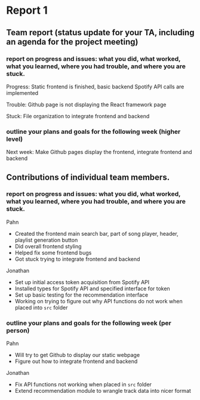 # Report 1

## Team report (status update for your TA, including an agenda for the project meeting)

### report on progress and issues: what you did, what worked, what you learned, where you had trouble, and where you are stuck.

Progress: Static frontend is finished, basic backend Spotify API calls are implemented

Trouble: Github page is not displaying the React framework page

Stuck: File organization to integrate frontend and backend

### outline your plans and goals for the following week (higher level)

Next week: Make Github pages display the frontend, integrate frontend and backend

## Contributions of individual team members.

### report on progress and issues: what you did, what worked, what you learned, where you had trouble, and where you are stuck.

Pahn
 * Created the frontend main search bar, part of song player, header, playlist generation button
 * Did overall frontend styling
 * Helped fix some frontend bugs
 * Got stuck trying to integrate frontend and backend

 Jonathan
 * Set up initial access token acquisition from Spotify API
 * Installed types for Spotify API and specified interface for token
 * Set up basic testing for the recommendation interface
 * Working on trying to figure out why API functions do not work when placed into `src` folder


### outline your plans and goals for the following week (per person)

Pahn
 * Will try to get Github to display our static webpage
 * Figure out how to integrate frontend and backend

 Jonathan
 * Fix API functions not working when placed in `src` folder
 * Extend recommendation module to wrangle track data into nicer format
